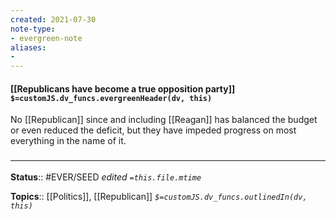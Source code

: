 ```yaml
---
created: 2021-07-30
note-type: 
- evergreen-note
aliases:
- 
---
```


#### [[Republicans have become a true opposition party]] `$=customJS.dv_funcs.evergreenHeader(dv, this)`

No [[Republican]] since and including [[Reagan]] has balanced the budget or even reduced the deficit, but they have impeded progress on most everything in the name of it. 
### <hr class="footnote"/>

**Status**:: #EVER/SEED
*edited `=this.file.mtime`*

**Topics**:: [[Politics]], [[Republican]]
*`$=customJS.dv_funcs.outlinedIn(dv, this)`*



